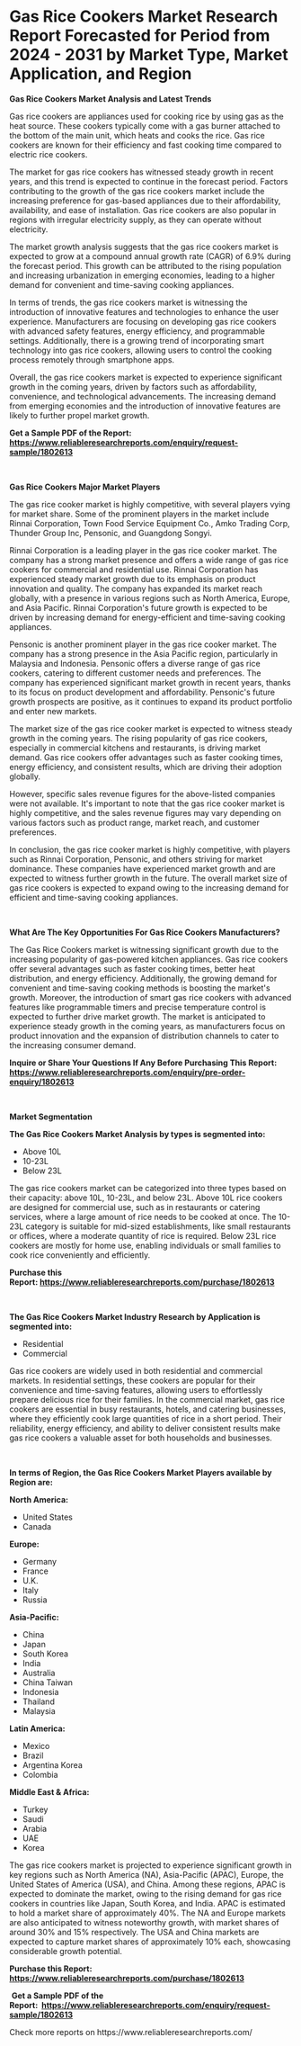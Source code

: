 <p><h1>Gas Rice Cookers Market Research Report Forecasted for Period from 2024 -  2031 by Market Type, Market Application, and Region</h1></p><p><strong>Gas Rice Cookers Market Analysis and Latest Trends</strong></p>
<p><p>Gas rice cookers are appliances used for cooking rice by using gas as the heat source. These cookers typically come with a gas burner attached to the bottom of the main unit, which heats and cooks the rice. Gas rice cookers are known for their efficiency and fast cooking time compared to electric rice cookers.</p><p>The market for gas rice cookers has witnessed steady growth in recent years, and this trend is expected to continue in the forecast period. Factors contributing to the growth of the gas rice cookers market include the increasing preference for gas-based appliances due to their affordability, availability, and ease of installation. Gas rice cookers are also popular in regions with irregular electricity supply, as they can operate without electricity.</p><p>The market growth analysis suggests that the gas rice cookers market is expected to grow at a compound annual growth rate (CAGR) of 6.9% during the forecast period. This growth can be attributed to the rising population and increasing urbanization in emerging economies, leading to a higher demand for convenient and time-saving cooking appliances.</p><p>In terms of trends, the gas rice cookers market is witnessing the introduction of innovative features and technologies to enhance the user experience. Manufacturers are focusing on developing gas rice cookers with advanced safety features, energy efficiency, and programmable settings. Additionally, there is a growing trend of incorporating smart technology into gas rice cookers, allowing users to control the cooking process remotely through smartphone apps.</p><p>Overall, the gas rice cookers market is expected to experience significant growth in the coming years, driven by factors such as affordability, convenience, and technological advancements. The increasing demand from emerging economies and the introduction of innovative features are likely to further propel market growth.</p></p>
<p><strong>Get a Sample PDF of the Report:&nbsp; <a href="https://www.reliableresearchreports.com/enquiry/request-sample/1802613">https://www.reliableresearchreports.com/enquiry/request-sample/1802613</a></strong></p>
<p>&nbsp;</p>
<p><strong>Gas Rice Cookers Major Market Players</strong></p>
<p><p>The gas rice cooker market is highly competitive, with several players vying for market share. Some of the prominent players in the market include Rinnai Corporation, Town Food Service Equipment Co., Amko Trading Corp, Thunder Group Inc, Pensonic, and Guangdong Songyi.</p><p>Rinnai Corporation is a leading player in the gas rice cooker market. The company has a strong market presence and offers a wide range of gas rice cookers for commercial and residential use. Rinnai Corporation has experienced steady market growth due to its emphasis on product innovation and quality. The company has expanded its market reach globally, with a presence in various regions such as North America, Europe, and Asia Pacific. Rinnai Corporation's future growth is expected to be driven by increasing demand for energy-efficient and time-saving cooking appliances.</p><p>Pensonic is another prominent player in the gas rice cooker market. The company has a strong presence in the Asia Pacific region, particularly in Malaysia and Indonesia. Pensonic offers a diverse range of gas rice cookers, catering to different customer needs and preferences. The company has experienced significant market growth in recent years, thanks to its focus on product development and affordability. Pensonic's future growth prospects are positive, as it continues to expand its product portfolio and enter new markets.</p><p>The market size of the gas rice cooker market is expected to witness steady growth in the coming years. The rising popularity of gas rice cookers, especially in commercial kitchens and restaurants, is driving market demand. Gas rice cookers offer advantages such as faster cooking times, energy efficiency, and consistent results, which are driving their adoption globally.</p><p>However, specific sales revenue figures for the above-listed companies were not available. It's important to note that the gas rice cooker market is highly competitive, and the sales revenue figures may vary depending on various factors such as product range, market reach, and customer preferences.</p><p>In conclusion, the gas rice cooker market is highly competitive, with players such as Rinnai Corporation, Pensonic, and others striving for market dominance. These companies have experienced market growth and are expected to witness further growth in the future. The overall market size of gas rice cookers is expected to expand owing to the increasing demand for efficient and time-saving cooking appliances.</p></p>
<p>&nbsp;</p>
<p><strong>What Are The Key Opportunities For Gas Rice Cookers Manufacturers?</strong></p>
<p><p>The Gas Rice Cookers market is witnessing significant growth due to the increasing popularity of gas-powered kitchen appliances. Gas rice cookers offer several advantages such as faster cooking times, better heat distribution, and energy efficiency. Additionally, the growing demand for convenient and time-saving cooking methods is boosting the market's growth. Moreover, the introduction of smart gas rice cookers with advanced features like programmable timers and precise temperature control is expected to further drive market growth. The market is anticipated to experience steady growth in the coming years, as manufacturers focus on product innovation and the expansion of distribution channels to cater to the increasing consumer demand.</p></p>
<p><strong>Inquire or Share Your Questions If Any Before Purchasing This Report: <a href="https://www.reliableresearchreports.com/enquiry/pre-order-enquiry/1802613">https://www.reliableresearchreports.com/enquiry/pre-order-enquiry/1802613</a></strong></p>
<p>&nbsp;</p>
<p><strong>Market Segmentation</strong></p>
<p><strong>The Gas Rice Cookers Market Analysis by types is segmented into:</strong></p>
<p><ul><li>Above 10L</li><li>10-23L</li><li>Below 23L</li></ul></p>
<p><p>The gas rice cookers market can be categorized into three types based on their capacity: above 10L, 10-23L, and below 23L. Above 10L rice cookers are designed for commercial use, such as in restaurants or catering services, where a large amount of rice needs to be cooked at once. The 10-23L category is suitable for mid-sized establishments, like small restaurants or offices, where a moderate quantity of rice is required. Below 23L rice cookers are mostly for home use, enabling individuals or small families to cook rice conveniently and efficiently.</p></p>
<p><strong>Purchase this Report:&nbsp;<a href="https://www.reliableresearchreports.com/purchase/1802613">https://www.reliableresearchreports.com/purchase/1802613</a></strong></p>
<p>&nbsp;</p>
<p><strong>The Gas Rice Cookers Market Industry Research by Application is segmented into:</strong></p>
<p><ul><li>Residential</li><li>Commercial</li></ul></p>
<p><p>Gas rice cookers are widely used in both residential and commercial markets. In residential settings, these cookers are popular for their convenience and time-saving features, allowing users to effortlessly prepare delicious rice for their families. In the commercial market, gas rice cookers are essential in busy restaurants, hotels, and catering businesses, where they efficiently cook large quantities of rice in a short period. Their reliability, energy efficiency, and ability to deliver consistent results make gas rice cookers a valuable asset for both households and businesses.</p></p>
<p>&nbsp;</p>
<p><strong>In terms of Region, the Gas Rice Cookers Market Players available by Region are:</strong></p>
<p>
    <p> <strong> North America: </strong>
        <ul>
            <li>United States</li>
            <li>Canada</li>
        </ul>
        </p> 
    <p> <strong> Europe: </strong>
        <ul>
            <li>Germany</li>
            <li>France</li>
            <li>U.K.</li>
            <li>Italy</li>
            <li>Russia</li>
        </ul>
        </p> 
    <p> <strong> Asia-Pacific: </strong>
        <ul>
            <li>China</li>
            <li>Japan</li>
            <li>South Korea</li>
            <li>India</li>
            <li>Australia</li>
            <li>China Taiwan</li>
            <li>Indonesia</li>
            <li>Thailand</li>
            <li>Malaysia</li>
        </ul>
        </p> 
    <p> <strong> Latin America: </strong>
        <ul>
            <li>Mexico</li>
            <li>Brazil</li>
            <li>Argentina Korea</li>
            <li>Colombia</li>
        </ul>
        </p> 
    <p> <strong> Middle East & Africa: </strong>
        <ul>
            <li>Turkey</li>
            <li>Saudi</li>
            <li>Arabia</li>
            <li>UAE</li>
            <li>Korea</li>
        </ul>
    </p>
    </p>
<p><p>The gas rice cookers market is projected to experience significant growth in key regions such as North America (NA), Asia-Pacific (APAC), Europe, the United States of America (USA), and China. Among these regions, APAC is expected to dominate the market, owing to the rising demand for gas rice cookers in countries like Japan, South Korea, and India. APAC is estimated to hold a market share of approximately 40%. The NA and Europe markets are also anticipated to witness noteworthy growth, with market shares of around 30% and 15% respectively. The USA and China markets are expected to capture market shares of approximately 10% each, showcasing considerable growth potential.</p></p>
<p><strong>Purchase this Report: <a href="https://www.reliableresearchreports.com/purchase/1802613">https://www.reliableresearchreports.com/purchase/1802613</a></strong></p>
<p>&nbsp;<strong>Get a Sample PDF of the Report:&nbsp;&nbsp;<a href="https://www.reliableresearchreports.com/enquiry/request-sample/1802613">https://www.reliableresearchreports.com/enquiry/request-sample/1802613</a></strong></p>
<p><strong></strong></p>
<p>Check more reports on https://www.reliableresearchreports.com/</p>